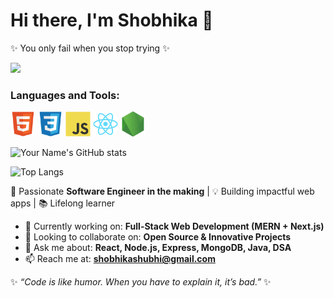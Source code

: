 # Hi there, I'm Shobhika 👋
✨ You only fail when you stop trying ✨

![](https://komarev.com/ghpvc/?username=YourUserName&color=brightgreen)

### Languages and Tools:
<p align="left"> 
  <img src="https://raw.githubusercontent.com/devicons/devicon/master/icons/html5/html5-original.svg" alt="html5" width="40" height="40"/> 
  <img src="https://raw.githubusercontent.com/devicons/devicon/master/icons/css3/css3-original.svg" alt="css3" width="40" height="40"/> 
  <img src="https://raw.githubusercontent.com/devicons/devicon/master/icons/javascript/javascript-original.svg" alt="javascript" width="40" height="40"/> 
  <img src="https://raw.githubusercontent.com/devicons/devicon/master/icons/react/react-original.svg" alt="react" width="40" height="40"/> 
  <img src="https://raw.githubusercontent.com/devicons/devicon/master/icons/nodejs/nodejs-original.svg" alt="nodejs" width="40" height="40"/>
</p>

![Your Name's GitHub stats](https://github-readme-stats.vercel.app/api?username=shobhikaa16&show_icons=true&theme=radical)

![Top Langs](https://github-readme-stats.vercel.app/api/top-langs/?username=shobhikaa16&layout=compact&theme=radical)


🚀 Passionate **Software Engineer in the making** | 💡 Building impactful web apps | 📚 Lifelong learner  

- 🔭 Currently working on: **Full-Stack Web Development (MERN + Next.js)**   
- 👯 Looking to collaborate on: **Open Source & Innovative Projects**  
- 💬 Ask me about: **React, Node.js, Express, MongoDB, Java, DSA**  
- 📫 Reach me at: **shobhikashubhi@gmail.com**  

✨ _“Code is like humor. When you have to explain it, it’s bad.”_ ✨  

